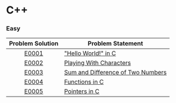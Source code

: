 # C++

### Easy

|Problem Solution|Problem Statement|
|:--------------:|-----------------|
|[E0001]|["Hello World!" in C]|
|[E0002]|[Playing With Characters]|
|[E0003]|[Sum and Difference of Two Numbers]|
|[E0004]|[Functions in C]|
|[E0005]|[Pointers in C]|


[//]: # (Easy)

[E0001]: Easy/E0001.cpp
["Hello World!" in C]: https://www.hackerrank.com/challenges/playing-with-characters/problem

[E0002]: Easy/E0002.cpp
[Playing With Characters]: https://www.hackerrank.com/challenges/playing-with-characters/problem

[E0003]: Easy/E0003.cpp
[Sum and Difference of Two Numbers]: https://www.hackerrank.com/challenges/sum-numbers-c/problem

[E0004]: Easy/E0004.cpp
[Functions in C]: https://www.hackerrank.com/challenges/functions-in-c/problem

[E0005]: Easy/E0005.cpp
[Pointers in C]: https://www.hackerrank.com/challenges/pointer-in-c/problem
